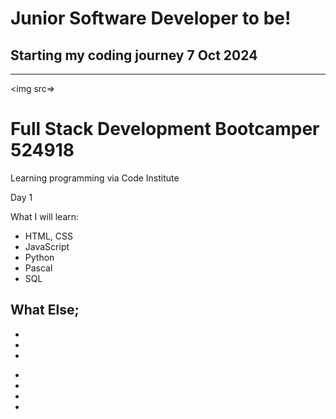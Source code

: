 
# Junior Software Developer to be!

## Starting my coding journey 7 Oct 2024 
<hr>

<img src=>

# Full Stack Development Bootcamper 524918 

<p>Learning programming via Code Institute</p>
<p>Day 1</p>

<p>What I will learn:</p>
<ul><li>HTML, CSS</li><li>JavaScript</li><li>Python</li><li>Pascal</li><li>SQL</li></ul>

<p></p>
<p> <strong></strong> </p>
<p></p>

## What Else;

<ul><li></li><li></li><li></li></ul>
<ul><li></li><li></li><li></li><li></li></ul>



<!--
**heli-t-00/heli-t-00** is a ✨ _special_ ✨ repository because its `README.md` (this file) appears on your GitHub profile.

Here are some ideas to get you started:

- 🔭 I’m currently working on ...
- 🌱 I’m currently learning ...
- 👯 I’m looking to collaborate on ...
- 🤔 I’m looking for help with ...
- 💬 Ask me about ...
- 📫 How to reach me: ...
- 😄 Pronouns: ...
- ⚡ Fun fact: ...
-->
